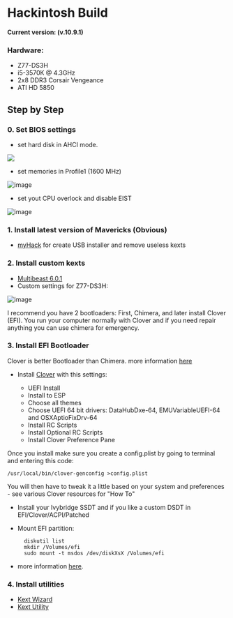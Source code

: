 # Hackintosh Build 
**Current version: (v.10.9.1)**

### Hardware:

* Z77-DS3H
* i5-3570K @ 4.3GHz
* 2x8 DDR3 Corsair Vengeance
* ATI HD 5850


## Step by Step

### 0. Set BIOS settings
* set hard disk in AHCI mode.

![](https://raw.github.com/Kikobeats/hackintosh/master/0.%20BIOS%20/1%20-%20ahci%20mode.png)

* set memories in Profile1 (1600 MHz)

![image](https://raw.github.com/Kikobeats/hackintosh/master/0.%20BIOS%20/2%20-%20mem%20profile.jpg)

* set yout CPU overlock and disable EIST



![image](https://raw.github.com/Kikobeats/hackintosh/master/0.%20BIOS%20/3%20-%20overclock.jpg)


### 1. Install latest version of Mavericks (Obvious)

* [myHack](http://myhack.sojugarden.com/guide/) for create USB installer and remove useless kexts

### 2. Install custom kexts

* [Multibeast 6.0.1](http://www.tonymacx86.com/downloads.php?do=file&id=206)
* Custom settings for Z77-DS3H:

![image](https://raw.github.com/Kikobeats/hackintosh/master/2.%20Custom%20Kexts/settings.png)

	
I recommend you have 2 bootloaders: First, Chimera, and later install Clover (EFI). You run your computer normally with Clover and if you need repair anything you can use chimera for emergency.

### 3. Install EFI Bootloader

Clover is better Bootloader than Chimera. more information [here](http://kikobeats.apps.runkite.com/clover-efi-bootloader/)

*  Install [Clover](http://sourceforge.net/projects/cloverefiboot/) with this settings:

	* UEFI Install
	* Install to ESP
	* Choose all themes
	* Choose UEFI 64 bit drivers: DataHubDxe-64, EMUVariableUEFI-64 and OSXAptioFixDrv-64  
	* Install RC Scripts
	* Install Optional RC Scripts
	* Install Clover Preference Pane
	
Once you install make sure you create a config.plist by going to terminal and entering this code: 

	/usr/local/bin/clover-genconfig >config.plist
	
You will then have to tweak it a little based on your system and preferences - see various Clover resources for "How To"

* Install your Ivybridge SSDT and if you like a custom DSDT in EFI/Clover/ACPI/Patched

* Mount EFI partition:

		diskutil list
		mkdir /Volumes/efi
		sudo mount -t msdos /dev/diskXsX /Volumes/efi


* more information [here](http://www.tonymacx86.com/mavericks-desktop-guides/114133-mavericks-install-ga-z77-ds3h-w-gt640.html).


### 4. Install utilities

* [Kext Wizard](http://dl.dropboxusercontent.com/u/7085278/Kext_Wizard/download.html)
* [Kext Utility](http://cvad-mac.narod.ru/index/0-4)





